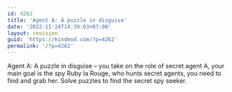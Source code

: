 ```yaml
---
id: 4262
title: 'Agent A: A puzzle in disguise'
date: '2022-11-24T14:39:03+07:00'
layout: revision
guid: 'https://kindmod.com/?p=4262'
permalink: '/?p=4262'
---
```


Agent A: A puzzle in disguise – you take on the role of secret agent A, your main goal is the spy Ruby la Rouge, who hunts secret agents, you need to find and grab her. Solve puzzles to find the secret spy seeker.